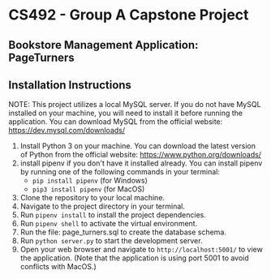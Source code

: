 # CS492 - Group A Capstone Project
## Bookstore Management Application: PageTurners


## Installation Instructions

NOTE: This project utilizes a local MySQL server. If you do not have MySQL installed on your machine, you will need to install it before running the application. You can download MySQL from the official website: https://dev.mysql.com/downloads/

1. Install Python 3 on your machine. You can download the latest version of Python from the official website: https://www.python.org/downloads/
2. install pipenv if you don't have it installed already. You can install pipenv by running one of the following commands in your terminal:
    - `pip install pipenv` (for Windows)
    - `pip3 install pipenv` (for MacOS)
3. Clone the repository to your local machine.
4. Navigate to the project directory in your terminal.
5. Run `pipenv install` to install the project dependencies.
6. Run `pipenv shell` to activate the virtual environment.
7. Run the file: page_turners.sql to create the database schema.
8. Run `python server.py` to start the development server.
9. Open your web browser and navigate to `http://localhost:5001/` to view the application.
(Note that the application is using port 5001 to avoid conflicts with MacOS.)


